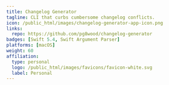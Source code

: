 ```yaml
---
title: Changelog Generator
tagline: CLI that curbs cumbersome changelog conflicts.
icon: /public_html/images/changelog-generator-app-icon.png
links:
  repo: https://github.com/pg8wood/changelog-generator
badges: [Swift 5.4, Swift Argument Parser]
platforms: [macOS]
weight: 60
affiliation:
  type: personal
  logo: /public_html/images/favicons/favicon-white.svg
  label: Personal
---
```

